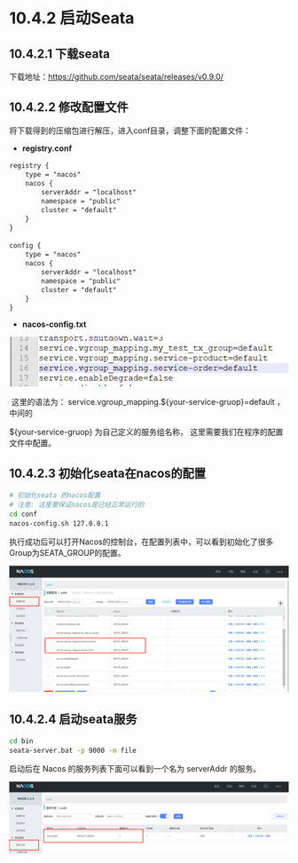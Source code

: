 # 10.4.2 启动Seata

## 10.4.2.1 下载seata

下载地址：https://github.com/seata/seata/releases/v0.9.0/

## 10.4.2.2 修改配置文件

将下载得到的压缩包进行解压，进入conf目录，调整下面的配置文件：

- **registry.conf**

```properties
registry { 
	type = "nacos" 
	nacos { 
		serverAddr = "localhost" 
		namespace = "public" 
		cluster = "default" 
	} 
}
	
config { 
	type = "nacos" 
	nacos { 
		serverAddr = "localhost" 
		namespace = "public" 
		cluster = "default" 
	} 
}
```

- **nacos-config.txt**

![nacos-config](./assets/nacos-config.png)

​	这里的语法为： service.vgroup_mapping.${your-service-gruop}=default ，中间的

${your-service-gruop} 为自己定义的服务组名称， 这里需要我们在程序的配置文件中配置。

## 10.4.2.3 初始化seata在nacos的配置

```sh
# 初始化seata 的nacos配置 
# 注意: 这里要保证nacos是已经正常运行的 
cd conf 
nacos-config.sh 127.0.0.1
```

执行成功后可以打开Nacos的控制台，在配置列表中，可以看到初始化了很多Group为SEATA_GROUP的配置。

![初始化seata在nacos的配置](./assets/初始化seata在nacos的配置.png)

## 10.4.2.4 启动seata服务

```sh
cd bin 
seata-server.bat -p 9000 -m file
```

启动后在 Nacos 的服务列表下面可以看到一个名为 serverAddr 的服务。

![启动seata服务](./assets/启动seata服务.png)